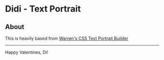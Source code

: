 # Didi - Text Portrait

## About

This is heavily based from [Warren's CSS Text Portrait Builder](https://github.com/warengonzaga/css-text-portrait-builder)

---

Happy Valentines, Di!
